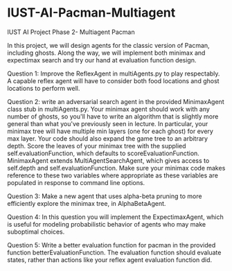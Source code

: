 # IUST-AI-Pacman-Multiagent
IUST AI Project Phase 2- Multiagent Pacman

In this project, we will design agents for the classic version of Pacman, including ghosts. Along the way, we will implement both minimax and expectimax search and try our hand at evaluation function design.

Question 1: Improve the ReflexAgent in multiAgents.py to play respectably. A capable reflex agent will have to consider both food locations and ghost locations to perform well.

Question 2: write an adversarial search agent in the provided MinimaxAgent class stub in multiAgents.py. Your minimax agent should work with any number of ghosts, so you'll have to write an algorithm that is slightly more general than what you've previously seen in lecture. In particular, your minimax tree will have multiple min layers (one for each ghost) for every max layer.
Your code should also expand the game tree to an arbitrary depth. Score the leaves of your minimax tree with the supplied self.evaluationFunction, which defaults to scoreEvaluationFunction. MinimaxAgent extends MultiAgentSearchAgent, which gives access to self.depth and self.evaluationFunction. Make sure your minimax code makes reference to these two variables where appropriate as these variables are populated in response to command line options.

Question 3: Make a new agent that uses alpha-beta pruning to more efficiently explore the minimax tree, in AlphaBetaAgent.

Question 4: In this question you will implement the ExpectimaxAgent, which is useful for modeling probabilistic behavior of agents who may make suboptimal choices.

Question 5: Write a better evaluation function for pacman in the provided function betterEvaluationFunction. The evaluation function should evaluate states, rather than actions like your reflex agent evaluation function did. 
